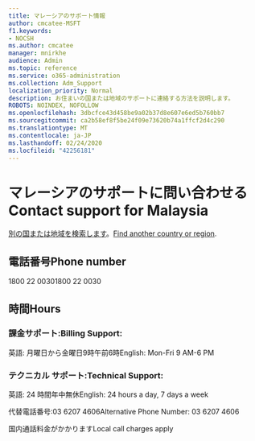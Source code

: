 ```yaml
---
title: マレーシアのサポート情報
author: cmcatee-MSFT
f1.keywords:
- NOCSH
ms.author: cmcatee
manager: mnirkhe
audience: Admin
ms.topic: reference
ms.service: o365-administration
ms.collection: Adm_Support
localization_priority: Normal
description: お住まいの国または地域のサポートに連絡する方法を説明します。
ROBOTS: NOINDEX, NOFOLLOW
ms.openlocfilehash: 3dbcfce43d458be9a02b37d8e607e6ed5b760bb7
ms.sourcegitcommit: ca2b58ef8f5be24f09e73620b74a1ffcf2d4c290
ms.translationtype: MT
ms.contentlocale: ja-JP
ms.lasthandoff: 02/24/2020
ms.locfileid: "42256181"
---
```

# <a name="contact-support-for-malaysia"></a><span data-ttu-id="e54e0-103">マレーシアのサポートに問い合わせる</span><span class="sxs-lookup"><span data-stu-id="e54e0-103">Contact support for Malaysia</span></span>

<span data-ttu-id="e54e0-104">[別の国または地域を検索します](../contact-support-for-business-products.md)。</span><span class="sxs-lookup"><span data-stu-id="e54e0-104">[Find another country or region](../contact-support-for-business-products.md).</span></span>

## <a name="phone-number"></a><span data-ttu-id="e54e0-105">電話番号</span><span class="sxs-lookup"><span data-stu-id="e54e0-105">Phone number</span></span>
<span data-ttu-id="e54e0-106">1800 22 0030</span><span class="sxs-lookup"><span data-stu-id="e54e0-106">1800 22 0030</span></span>

## <a name="hours"></a><span data-ttu-id="e54e0-107">時間</span><span class="sxs-lookup"><span data-stu-id="e54e0-107">Hours</span></span>
### <a name="billing-support"></a><span data-ttu-id="e54e0-108">課金サポート:</span><span class="sxs-lookup"><span data-stu-id="e54e0-108">Billing Support:</span></span>

<span data-ttu-id="e54e0-109">英語: 月曜日から金曜日9時午前6時</span><span class="sxs-lookup"><span data-stu-id="e54e0-109">English: Mon-Fri 9 AM-6 PM</span></span>

### <a name="technical-support"></a><span data-ttu-id="e54e0-110">テクニカル サポート:</span><span class="sxs-lookup"><span data-stu-id="e54e0-110">Technical Support:</span></span>

<span data-ttu-id="e54e0-111">英語: 24 時間年中無休</span><span class="sxs-lookup"><span data-stu-id="e54e0-111">English: 24 hours a day, 7 days a week</span></span>

<span data-ttu-id="e54e0-112">代替電話番号:03 6207 4606</span><span class="sxs-lookup"><span data-stu-id="e54e0-112">Alternative Phone Number: 03 6207 4606</span></span>

<span data-ttu-id="e54e0-113">国内通話料金がかかります</span><span class="sxs-lookup"><span data-stu-id="e54e0-113">Local call charges apply</span></span>